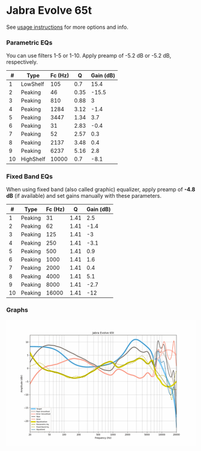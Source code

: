 # Jabra Evolve 65t
See [usage instructions](https://github.com/jaakkopasanen/AutoEq#usage) for more options and info.

### Parametric EQs
You can use filters 1-5 or 1-10. Apply preamp of -5.2 dB or -5.2 dB, respectively.

|   # | Type      |   Fc (Hz) |    Q |   Gain (dB) |
|-----|-----------|-----------|------|-------------|
|   1 | LowShelf  |       105 | 0.7  |        15.4 |
|   2 | Peaking   |        46 | 0.35 |       -15.5 |
|   3 | Peaking   |       810 | 0.88 |         3   |
|   4 | Peaking   |      1284 | 3.12 |        -1.4 |
|   5 | Peaking   |      3447 | 1.34 |         3.7 |
|   6 | Peaking   |        31 | 2.83 |        -0.4 |
|   7 | Peaking   |        52 | 2.57 |         0.3 |
|   8 | Peaking   |      2137 | 3.48 |         0.4 |
|   9 | Peaking   |      6237 | 5.16 |         2.8 |
|  10 | HighShelf |     10000 | 0.7  |        -8.1 |

### Fixed Band EQs
When using fixed band (also called graphic) equalizer, apply preamp of **-4.8 dB** (if available) and set gains manually with these parameters.

|   # | Type    |   Fc (Hz) |    Q |   Gain (dB) |
|-----|---------|-----------|------|-------------|
|   1 | Peaking |        31 | 1.41 |         2.5 |
|   2 | Peaking |        62 | 1.41 |        -1.4 |
|   3 | Peaking |       125 | 1.41 |        -3   |
|   4 | Peaking |       250 | 1.41 |        -3.1 |
|   5 | Peaking |       500 | 1.41 |         0.9 |
|   6 | Peaking |      1000 | 1.41 |         1.6 |
|   7 | Peaking |      2000 | 1.41 |         0.4 |
|   8 | Peaking |      4000 | 1.41 |         5.1 |
|   9 | Peaking |      8000 | 1.41 |        -2.7 |
|  10 | Peaking |     16000 | 1.41 |       -12   |

### Graphs
![](./Jabra%20Evolve%2065t.png)
